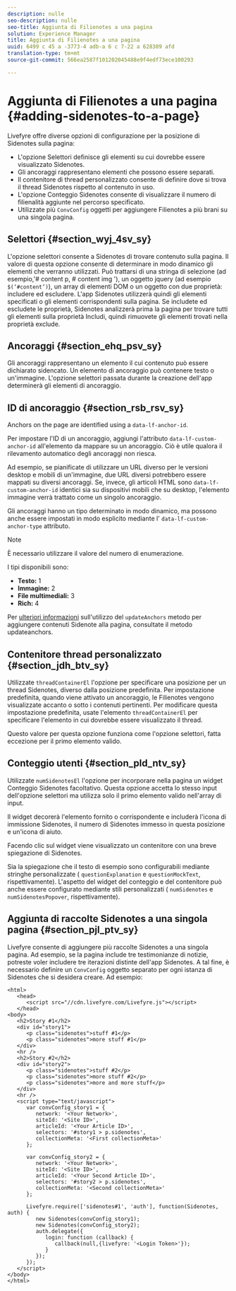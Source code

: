 ```yaml
---
description: nulle
seo-description: nulle
seo-title: Aggiunta di Filienotes a una pagina
solution: Experience Manager
title: Aggiunta di Filienotes a una pagina
uuid: 6499 c 45 a -3773-4 adb-a 6 c 7-22 a 628309 afd
translation-type: tm+mt
source-git-commit: 566ea2587f101202045488e9f4edf73ece100293

---
```



# Aggiunta di Filienotes a una pagina {#adding-sidenotes-to-a-page}

Livefyre offre diverse opzioni di configurazione per la posizione di Sidenotes sulla pagina:

* L'opzione Selettori definisce gli elementi su cui dovrebbe essere visualizzato Sidenotes.
* Gli ancoraggi rappresentano elementi che possono essere separati.
* Il contenitore di thread personalizzato consente di definire dove si trova il thread Sidenotes rispetto al contenuto in uso.
* L'opzione Conteggio Sidenotes consente di visualizzare il numero di filienalità aggiunte nel percorso specificato.
* Utilizzate più `ConvConfig` oggetti per aggiungere Filienotes a più brani su una singola pagina.

## Selettori {#section_wyj_4sv_sy}

L'opzione selettori consente a Sidenotes di trovare contenuto sulla pagina. Il valore di questa opzione consente di determinare in modo dinamico gli elementi che verranno utilizzati. Può trattarsi di una stringa di selezione (ad esempio,'# content p, # content img '), un oggetto jquery (ad esempio `$(‘#content’)`), un array di elementi DOM o un oggetto con due proprietà: includere ed escludere. L'app Sidenotes utilizzerà quindi gli elementi specificati o gli elementi corrispondenti sulla pagina. Se includete ed escludete le proprietà, Sidenotes analizzerà prima la pagina per trovare tutti gli elementi sulla proprietà Includi, quindi rimuovete gli elementi trovati nella proprietà exclude.

## Ancoraggi {#section_ehq_psv_sy}

Gli ancoraggi rappresentano un elemento il cui contenuto può essere dichiarato sidencato. Un elemento di ancoraggio può contenere testo o un'immagine. L'opzione selettori passata durante la creazione dell'app determinerà gli elementi di ancoraggio.

## ID di ancoraggio {#section_rsb_rsv_sy}

Anchors on the page are identified using a `data-lf-anchor-id`.

Per impostare l'ID di un ancoraggio, aggiungi l'attributo `data-lf-custom-anchor-id` all'elemento da mappare su un ancoraggio. Ciò è utile qualora il rilevamento automatico degli ancoraggi non riesca.

Ad esempio, se pianificate di utilizzare un URL diverso per le versioni desktop e mobili di un'immagine, due URL diversi potrebbero essere mappati su diversi ancoraggi. Se, invece, gli articoli HTML sono `data-lf-custom-anchor-id` identici sia su dispositivi mobili che su desktop, l'elemento immagine verrà trattato come un singolo ancoraggio.

Gli ancoraggi hanno un tipo determinato in modo dinamico, ma possono anche essere impostati in modo esplicito mediante l' `data-lf-custom-anchor-type` attributo.

>[!NOTE]
>
>È necessario utilizzare il valore del numero di enumerazione.

I tipi disponibili sono:

* **Testo:** 1
* **Immagine:** 2
* **File multimediali:** 3
* **Rich:** 4

Per [ulteriori informazioni](/help/implementation/c-app-integrations/c-sidenotes-integration/update-anchors-method.md) sull'utilizzo del `updateAnchors` metodo per aggiungere contenuti Sidenote alla pagina, consultate il metodo updateanchors.

## Contenitore thread personalizzato {#section_jdh_btv_sy}

Utilizzate `threadContainerEl` l'opzione per specificare una posizione per un thread Sidenotes, diverso dalla posizione predefinita. Per impostazione predefinita, quando viene attivato un ancoraggio, le Filienotes vengono visualizzate accanto o sotto i contenuti pertinenti. Per modificare questa impostazione predefinita, usate l'elemento `threadContainerEl` per specificare l'elemento in cui dovrebbe essere visualizzato il thread.

Questo valore per questa opzione funziona come l'opzione selettori, fatta eccezione per il primo elemento valido.

## Conteggio utenti {#section_pld_ntv_sy}

Utilizzate `numSidenotesEl` l'opzione per incorporare nella pagina un widget Conteggio Sidenotes facoltativo. Questa opzione accetta lo stesso input dell'opzione selettori ma utilizza solo il primo elemento valido nell'array di input.

Il widget decorerà l'elemento fornito o corrispondente e includerà l'icona di immissione Sidenotes, il numero di Sidenotes immesso in questa posizione e un'icona di aiuto.

Facendo clic sul widget viene visualizzato un contenitore con una breve spiegazione di Sidenotes.

Sia la spiegazione che il testo di esempio sono configurabili mediante stringhe personalizzate ( `questionExplanation` e `questionMockText`, rispettivamente). L'aspetto del widget del conteggio e del contenitore può anche essere configurato mediante stili personalizzati ( `numSidenotes` e `numSidenotesPopover`, rispettivamente).

## Aggiunta di raccolte Sidenotes a una singola pagina {#section_pjl_ptv_sy}

Livefyre consente di aggiungere più raccolte Sidenotes a una singola pagina. Ad esempio, se la pagina include tre testimonianze di notizie, potreste voler includere tre iterazioni distinte dell'app Sidenotes. A tal fine, è necessario definire un `ConvConfig` oggetto separato per ogni istanza di Sidenotes che si desidera creare. Ad esempio:

```
<html> 
   <head> 
      <script src="//cdn.livefyre.com/Livefyre.js"></script> 
   </head> 
<body> 
   <h2>Story #1</h2> 
   <div id="story1"> 
      <p class="sidenotes">stuff #1</p> 
      <p class="sidenotes">more stuff #1</p> 
   </div> 
   <hr /> 
   <h2>Story #2</h2> 
   <div id="story2"> 
      <p class="sidenotes">stuff #2</p> 
      <p class="sidenotes">more stuff #2</p> 
      <p class="sidenotes">more and more stuff</p> 
   </div> 
   <hr /> 
   <script type="text/javascript"> 
      var convConfig_story1 = { 
         network: '<Your Network>', 
         siteId: '<Site ID>', 
         articleId: '<Your Article ID>', 
         selectors: '#story1 > p.sidenotes', 
         collectionMeta: '<First collectionMeta>' 
      }; 
  
      var convConfig_story2 = { 
         network: '<Your Network>', 
         siteId: '<Site ID>', 
         articleId: '<Your Second Article ID>', 
         selectors: '#story2 > p.sidenotes', 
         collectionMeta: '<Second collectionMeta>' 
      }; 
  
      Livefyre.require(['sidenotes#1', 'auth'], function(Sidenotes, auth) { 
         new Sidenotes(convConfig_story1); 
         new Sidenotes(convConfig_story2); 
         auth.delegate({ 
            login: function (callback) { 
               callback(null,{livefyre: '<Login Token>'}); 
            } 
         }); 
      }); 
   </script> 
</body> 
</html>
```
